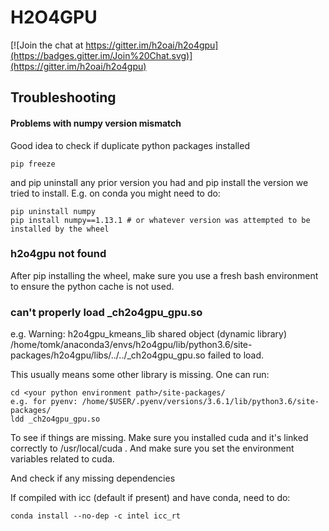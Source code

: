 # H2O4GPU

[![Join the chat at https://gitter.im/h2oai/h2o4gpu](https://badges.gitter.im/Join%20Chat.svg)](https://gitter.im/h2oai/h2o4gpu)

## Troubleshooting

#### Problems with numpy version mismatch ###

Good idea to check if duplicate python packages installed

```
pip freeze

```

and pip uninstall any prior version you had and pip install the
version we tried to install.  E.g. on conda you might need to do:

```
pip uninstall numpy
pip install numpy==1.13.1 # or whatever version was attempted to be installed by the wheel
```

### h2o4gpu not found ###

After pip installing the wheel, make sure you use a fresh bash
environment to ensure the python cache is not used.

### can't properly load _ch2o4gpu_gpu.so ###

e.g. Warning: h2o4gpu_kmeans_lib shared object (dynamic library) /home/tomk/anaconda3/envs/h2o4gpu/lib/python3.6/site-packages/h2o4gpu/libs/../../_ch2o4gpu_gpu.so failed to load.

This usually means some other library is missing.  One can run:

```
cd <your python environment path>/site-packages/
e.g. for pyenv: /home/$USER/.pyenv/versions/3.6.1/lib/python3.6/site-packages/
ldd _ch2o4gpu_gpu.so
```

To see if things are missing.  Make sure you installed cuda and it's linked correctly to /usr/local/cuda .  And make sure you set the environment variables related to cuda.

And check if any missing dependencies

If compiled with icc (default if present) and have conda, need to do:

```
conda install --no-dep -c intel icc_rt
```

